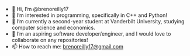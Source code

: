 - 👋 Hi, I’m @brenoreilly17
- 👀 I’m interested in programming, specifically in C++ and Python!
- 🌱 I’m currently a second-year student at Vanderbilt University, studying computer science and economics.
- 💞️ I’m an aspiring software developer/engineer, and I would love to collaborate on any repositories!
- 📫 How to reach me: brenoreilly17@gmail.com

<!---
brenoreilly17/brenoreilly17 is a ✨ special ✨ repository because its `README.md` (this file) appears on your GitHub profile.
You can click the Preview link to take a look at your changes.
--->
